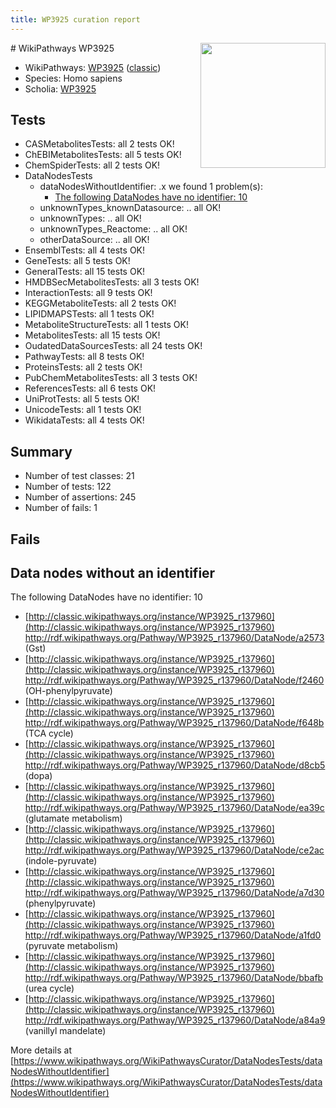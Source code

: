 ```yaml
---
title: WP3925 curation report
---
```


<img style="float: right; width: 200px" src="https://upload.wikimedia.org/wikipedia/commons/thumb/8/83/Wplogo_with_text_500.png/640px-Wplogo_with_text_500.png" />
# WikiPathways WP3925

* WikiPathways: [WP3925](https://wikipathways.org/pathways/WP3925) ([classic](https://classic.wikipathways.org/instance/WP3925))
* Species: Homo sapiens
* Scholia: [WP3925](https://scholia.toolforge.org/wikipathways/WP3925)
## Tests
* CASMetabolitesTests: all 2 tests OK!
* ChEBIMetabolitesTests: all 5 tests OK!
* ChemSpiderTests: all 2 tests OK!
* DataNodesTests
    * dataNodesWithoutIdentifier: .x we found 1 problem(s):
        * [The following DataNodes have no identifier: 10](#8792c490)
    * unknownTypes_knownDatasource: .. all OK!
    * unknownTypes: .. all OK!
    * unknownTypes_Reactome: .. all OK!
    * otherDataSource: .. all OK!
* EnsemblTests: all 4 tests OK!
* GeneTests: all 5 tests OK!
* GeneralTests: all 15 tests OK!
* HMDBSecMetabolitesTests: all 3 tests OK!
* InteractionTests: all 9 tests OK!
* KEGGMetaboliteTests: all 2 tests OK!
* LIPIDMAPSTests: all 1 tests OK!
* MetaboliteStructureTests: all 1 tests OK!
* MetabolitesTests: all 15 tests OK!
* OudatedDataSourcesTests: all 24 tests OK!
* PathwayTests: all 8 tests OK!
* ProteinsTests: all 2 tests OK!
* PubChemMetabolitesTests: all 3 tests OK!
* ReferencesTests: all 6 tests OK!
* UniProtTests: all 5 tests OK!
* UnicodeTests: all 1 tests OK!
* WikidataTests: all 4 tests OK!


## Summary

* Number of test classes: 21
* Number of tests: 122
* Number of assertions: 245
* Number of fails: 1

## Fails

<a name="8792c490" />

## Data nodes without an identifier

The following DataNodes have no identifier: 10

* [http://classic.wikipathways.org/instance/WP3925_r137960](http://classic.wikipathways.org/instance/WP3925_r137960) http://rdf.wikipathways.org/Pathway/WP3925_r137960/DataNode/a2573 (Gst)
* [http://classic.wikipathways.org/instance/WP3925_r137960](http://classic.wikipathways.org/instance/WP3925_r137960) http://rdf.wikipathways.org/Pathway/WP3925_r137960/DataNode/f2460 (OH-phenylpyruvate)
* [http://classic.wikipathways.org/instance/WP3925_r137960](http://classic.wikipathways.org/instance/WP3925_r137960) http://rdf.wikipathways.org/Pathway/WP3925_r137960/DataNode/f648b (TCA cycle)
* [http://classic.wikipathways.org/instance/WP3925_r137960](http://classic.wikipathways.org/instance/WP3925_r137960) http://rdf.wikipathways.org/Pathway/WP3925_r137960/DataNode/d8cb5 (dopa)
* [http://classic.wikipathways.org/instance/WP3925_r137960](http://classic.wikipathways.org/instance/WP3925_r137960) http://rdf.wikipathways.org/Pathway/WP3925_r137960/DataNode/ea39c (glutamate metabolism)
* [http://classic.wikipathways.org/instance/WP3925_r137960](http://classic.wikipathways.org/instance/WP3925_r137960) http://rdf.wikipathways.org/Pathway/WP3925_r137960/DataNode/ce2ac (indole-pyruvate)
* [http://classic.wikipathways.org/instance/WP3925_r137960](http://classic.wikipathways.org/instance/WP3925_r137960) http://rdf.wikipathways.org/Pathway/WP3925_r137960/DataNode/a7d30 (phenylpyruvate)
* [http://classic.wikipathways.org/instance/WP3925_r137960](http://classic.wikipathways.org/instance/WP3925_r137960) http://rdf.wikipathways.org/Pathway/WP3925_r137960/DataNode/a1fd0 (pyruvate metabolism)
* [http://classic.wikipathways.org/instance/WP3925_r137960](http://classic.wikipathways.org/instance/WP3925_r137960) http://rdf.wikipathways.org/Pathway/WP3925_r137960/DataNode/bbafb (urea cycle)
* [http://classic.wikipathways.org/instance/WP3925_r137960](http://classic.wikipathways.org/instance/WP3925_r137960) http://rdf.wikipathways.org/Pathway/WP3925_r137960/DataNode/a84a9 (vanillyl mandelate)


More details at [https://www.wikipathways.org/WikiPathwaysCurator/DataNodesTests/dataNodesWithoutIdentifier](https://www.wikipathways.org/WikiPathwaysCurator/DataNodesTests/dataNodesWithoutIdentifier)

